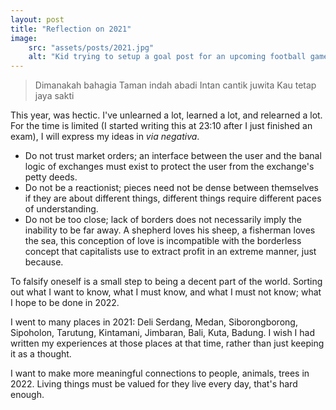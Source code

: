 ```yaml
---
layout: post
title: "Reflection on 2021"
image:
    src: "assets/posts/2021.jpg"
    alt: "Kid trying to setup a goal post for an upcoming football game"
---
```


> Dimanakah bahagia
> Taman indah abadi
> Intan cantik juwita
> Kau tetap jaya sakti

This year, was hectic. I've unlearned a lot, learned a lot, and relearned a lot. For the time is limited (I started writing this at 23:10 after I just finished an exam), I will express my ideas in _via negativa_.

- Do not trust market orders; an interface between the user and the banal logic of exchanges must exist to protect the user from the exchange's petty deeds.
- Do not be a reactionist; pieces need not be dense between themselves if they are about different things, different things require different paces of understanding.
- Do not be too close; lack of borders does not necessarily imply the inability to be far away. A shepherd loves his sheep, a fisherman loves the sea, this conception of love is incompatible with the borderless concept that capitalists use to extract profit in an extreme manner, just because.

To falsify oneself is a small step to being a decent part of the world. Sorting out what I want to know, what I must know, and what I must not know; what I hope to be done in 2022.

I went to many places in 2021: Deli Serdang, Medan, Siborongborong, Sipoholon, Tarutung, Kintamani, Jimbaran, Bali, Kuta, Badung. I wish I had written my experiences at those places at that time, rather than just keeping it as a thought.

I want to make more meaningful connections to people, animals, trees in 2022. Living things must be valued for they live every day, that's hard enough.